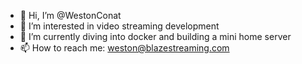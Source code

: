 - 👋 Hi, I’m @WestonConat
- 👀 I’m interested in video streaming development
- 🌱 I’m currently diving into docker and building a mini home server
- 📫 How to reach me: weston@blazestreaming.com

<!---
WestonConat/WestonConat is a ✨ special ✨ repository because its `README.md` (this file) appears on your GitHub profile.
You can click the Preview link to take a look at your changes.
--->
